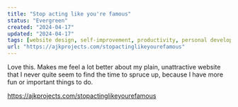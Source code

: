 ```yaml
---
title: "Stop acting like you're famous"
status: "Evergreen"
created: "2024-04-17"
updated: "2024-04-17"
tags: [website design, self-improvement, productivity, personal development, online presence]
url: "https://ajkprojects.com/stopactinglikeyourefamous"
---
```

Love this. Makes me feel a lot better about my plain, unattractive website that I never quite seem to find the time to spruce up, because I have more fun or important things to do.

https://ajkprojects.com/stopactinglikeyourefamous

